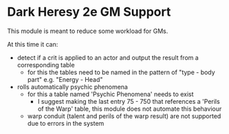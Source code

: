 # Dark Heresy 2e GM Support

This module is meant to reduce some workload for GMs.

At this time it can:
- detect if a crit is applied to an actor and output the result from a corresponding table
  - for this the tables need to be named in the pattern of "type - body part" e.g. "Energy - Head"
- rolls automatically psychic phenomena
  - for this a table named 'Psychic Phenomena' needs to exist
    - I suggest making the last entry 75 - 750 that references a 'Perils of the Warp' table, this module does not automate this behaviour
  - warp conduit (talent and perils of the warp result) are not supported due to errors in the system